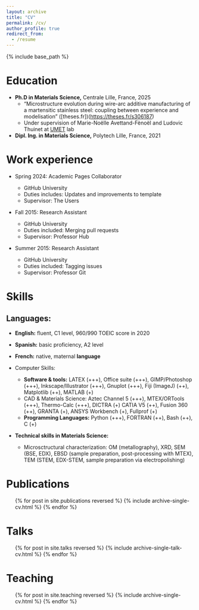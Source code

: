 ```yaml
---
layout: archive
title: "CV"
permalink: /cv/
author_profile: true
redirect_from:
  - /resume
---
```


{% include base_path %}

Education
======
* **Ph.D in Materials Science,** Centrale Lille, France, 2025
  * “Microstructure evolution during wire-arc additive manufacturing of a martensitic stainless steel: coupling between experience and modelisation” ([theses.fr])(https://theses.fr/s306187)
  * Under supervision of Marie-Noëlle Avettand-Fènoël and Ludovic Thuinet at [UMET](http://https://umet.univ-lille.fr/) lab
* **Dipl. Ing. in Materials Science,** Polytech Lille, France, 2021

Work experience
======
* Spring 2024: Academic Pages Collaborator
  * GitHub University
  * Duties includes: Updates and improvements to template
  * Supervisor: The Users

* Fall 2015: Research Assistant
  * GitHub University
  * Duties included: Merging pull requests
  * Supervisor: Professor Hub

* Summer 2015: Research Assistant
  * GitHub University
  * Duties included: Tagging issues
  * Supervisor: Professor Git
  
Skills
======

Languages:
----------
* **English:** fluent, C1 level, 960/990 TOEIC score in 2020
* **Spanish:** basic proficiency, A2 level
* **French:** native, maternal **language**

* Computer Skills:
  * **Software & tools:** LATEX (+++), Office suite (+++), GIMP/Photoshop (+++), Inkscape/Illustrator (+++), Gnuplot (+++), Fiji (ImageJ) (++), Matplotlib (++), MATLAB (+)
  * CAD & Materials Science: Aztec Channel 5 (+++), MTEX/ORTools (+++), Thermo-Calc (+++), DICTRA (+) CATIA V5 (++), Fusion 360 (++), GRANTA (+), ANSYS Workbench (+), Fullprof (+)
  * **Programming Languages:** Python (+++), FORTRAN (++), Bash (++), C (+)
* **Technical skills in Materials Science:**
  * Microsctructural characterization: OM (metallography), XRD, SEM (BSE, EDX), EBSD (sample preparation, post-processing with MTEX), TEM (STEM, EDX-STEM, sample preparation via electropolishing)


Publications
======
  <ul>{% for post in site.publications reversed %}
    {% include archive-single-cv.html %}
  {% endfor %}</ul>
  
Talks
======
  <ul>{% for post in site.talks reversed %}
    {% include archive-single-talk-cv.html  %}
  {% endfor %}</ul>
  
Teaching
======
  <ul>{% for post in site.teaching reversed %}
    {% include archive-single-cv.html %}
  {% endfor %}</ul>
